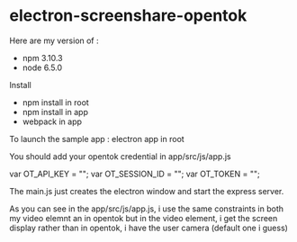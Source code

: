 # electron-screenshare-opentok

Here are my version of :
 - npm 3.10.3
 - node 6.5.0

Install

- npm install in root
- npm install in app
- webpack in app

To launch the sample app : electron app in root

You should add your opentok credential in app/src/js/app.js

var OT_API_KEY = "";
var OT_SESSION_ID = "";
var OT_TOKEN = "";



The main.js just creates the electron window and start the express server.

As you can see in the app/src/js/app.js, i use the same constraints in both my video elemnt an in opentok but in the video element, 
i get the screen display rather than in opentok, i have the user camera (default one i guess)
